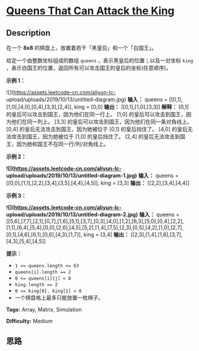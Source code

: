 # [Queens That Can Attack the King][title]

## Description

在一个  **8x8**  的棋盘上，放置着若干「黑皇后」和一个「白国王」。

给定一个由整数坐标组成的数组 `queens` ，表示黑皇后的位置；以及一对坐标 `king`
，表示白国王的位置，返回所有可以攻击国王的皇后的坐标(任意顺序)。



**示例 1：**

![](https://assets.leetcode-cn.com/aliyun-lc-
upload/uploads/2019/10/13/untitled-diagram.jpg)
            **输入：** queens = [[0,1],[1,0],[4,0],[0,4],[3,3],[2,4]], king = [0,0]    **输出：** [[0,1],[1,0],[3,3]]    **解释：**     [0,1] 的皇后可以攻击到国王，因为他们在同一行上。     [1,0] 的皇后可以攻击到国王，因为他们在同一列上。     [3,3] 的皇后可以攻击到国王，因为他们在同一条对角线上。     [0,4] 的皇后无法攻击到国王，因为她被位于 [0,1] 的皇后挡住了。     [4,0] 的皇后无法攻击到国王，因为她被位于 [1,0] 的皇后挡住了。     [2,4] 的皇后无法攻击到国王，因为她和国王不在同一行/列/对角线上。    

**示例 2：**

**![](https://assets.leetcode-cn.com/aliyun-lc-
upload/uploads/2019/10/13/untitled-diagram-1.jpg)**
            **输入：** queens = [[0,0],[1,1],[2,2],[3,4],[3,5],[4,4],[4,5]], king = [3,3]    **输出：** [[2,2],[3,4],[4,4]]    

**示例 3：**

**![](https://assets.leetcode-cn.com/aliyun-lc-
upload/uploads/2019/10/13/untitled-diagram-2.jpg)**
            **输入：** queens = [[5,6],[7,7],[2,1],[0,7],[1,6],[5,1],[3,7],[0,3],[4,0],[1,2],[6,3],[5,0],[0,4],[2,2],[1,1],[6,4],[5,4],[0,0],[2,6],[4,5],[5,2],[1,4],[7,5],[2,3],[0,5],[4,2],[1,0],[2,7],[0,1],[4,6],[6,1],[0,6],[4,3],[1,7]], king = [3,4]    **输出：** [[2,3],[1,4],[1,6],[3,7],[4,3],[5,4],[4,5]]    



**提示：**

  * `1 <= queens.length <= 63`
  * `queens[i].length == 2`
  * `0 <= queens[i][j] < 8`
  * `king.length == 2`
  * `0 <= king[0], king[1] < 8`
  * 一个棋盘格上最多只能放置一枚棋子。


**Tags:** Array, Matrix, Simulation

**Difficulty:** Medium

## 思路

[title]: https://leetcode-cn.com/problems/queens-that-can-attack-the-king
